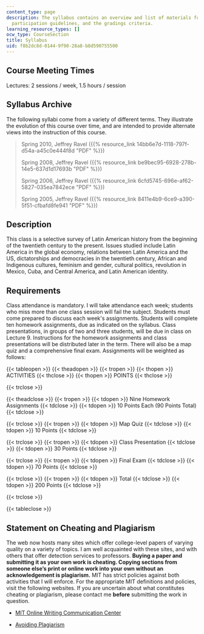 ```yaml
---
content_type: page
description: The syllabus contains an overview and list of materials for the course,
  participation guidelines, and the gradings criteria.
learning_resource_types: []
ocw_type: CourseSection
title: Syllabus
uid: f8b2dc8d-0144-9f90-28a8-b8d590755500
---
```


Course Meeting Times
--------------------

Lectures: 2 sessions / week, 1.5 hours / session

Syllabus Archive
----------------

The following syllabi come from a variety of different terms. They illustrate the evolution of this course over time, and are intended to provide alternate views into the instruction of this course.

> Spring 2010, Jeffrey Ravel ({{% resource_link 14bb6e7d-1118-797f-d54a-a45c0e444f8d "PDF" %}})
> 
> Spring 2008, Jeffrey Ravel ({{% resource_link be9bec95-6928-278b-14e5-637d1d17693b "PDF" %}})
> 
> Spring 2006, Jeffrey Ravel ({{% resource_link 6cfd5745-696e-af62-5827-035ea7842ece "PDF" %}})
> 
> Spring 2005, Jeffrey Ravel ({{% resource_link 8411e4b9-6ce9-a390-5f51-cfbafd8fe941 "PDF" %}})

Description
-----------

This class is a selective survey of Latin American history from the beginning of the twentieth century to the present. Issues studied include Latin America in the global economy, relations between Latin America and the US, dictatorships and democracies in the twentieth century, African and Indigenous cultures, feminism and gender, cultural politics, revolution in Mexico, Cuba, and Central America, and Latin American identity.

Requirements
------------

Class attendance is mandatory. I will take attendance each week; students who miss more than one class session will fail the subject. Students must come prepared to discuss each week's assignments. Students will complete ten homework assignments, due as indicated on the syllabus. Class presentations, in groups of two and three students, will be due in class on Lecture 9. Instructions for the homework assignments and class presentations will be distributed later in the term. There will also be a map quiz and a comprehensive final exam. Assignments will be weighted as follows:

{{< tableopen >}}
{{< theadopen >}}
{{< tropen >}}
{{< thopen >}}
ACTIVITIES
{{< thclose >}}
{{< thopen >}}
POINTS
{{< thclose >}}

{{< trclose >}}

{{< theadclose >}}
{{< tropen >}}
{{< tdopen >}}
Nine Homework Assignments
{{< tdclose >}}
{{< tdopen >}}
10 Points Each (90 Points Total)
{{< tdclose >}}

{{< trclose >}}
{{< tropen >}}
{{< tdopen >}}
Map Quiz
{{< tdclose >}}
{{< tdopen >}}
10 Points
{{< tdclose >}}

{{< trclose >}}
{{< tropen >}}
{{< tdopen >}}
Class Presentation
{{< tdclose >}}
{{< tdopen >}}
30 Points
{{< tdclose >}}

{{< trclose >}}
{{< tropen >}}
{{< tdopen >}}
Final Exam
{{< tdclose >}}
{{< tdopen >}}
70 Points
{{< tdclose >}}

{{< trclose >}}
{{< tropen >}}
{{< tdopen >}}
Total
{{< tdclose >}}
{{< tdopen >}}
200 Points
{{< tdclose >}}

{{< trclose >}}

{{< tableclose >}}

Statement on Cheating and Plagiarism
------------------------------------

The web now hosts many sites which offer college-level papers of varying quality on a variety of topics. I am well acquainted with these sites, and with others that offer detection services to professors. **Buying a paper and submitting it as your own work is cheating. Copying sections from someone else’s print or online work into your own without an acknowledgement is plagiarism.** MIT has strict policies against both activities that I will enforce. For the appropriate MIT definitions and policies, visit the following websites. If you are uncertain about what constitutes cheating or plagiarism, please contact me **before** submitting the work in question.

*   [MIT Online Writing Communication Center](http://web.mit.edu/writing)
    
*   [Avoiding Plagiarism](http://cmsw.mit.edu/writing-and-communication-center/avoiding-plagiarism/)